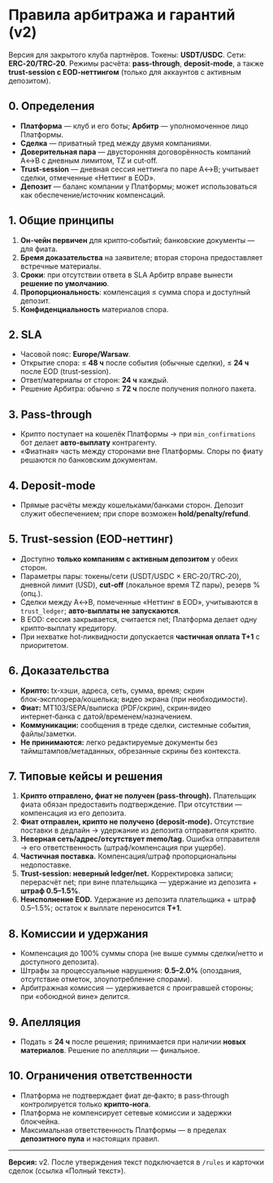 # Правила арбитража и гарантий (v2)

Версия для закрытого клуба партнёров. Токены: **USDT/USDC**. Сети: **ERC‑20/TRC‑20**. Режимы расчёта: **pass‑through**, **deposit‑mode**, а также **trust‑session с EOD‑неттингом** (только для аккаунтов с активным депозитом).

## 0. Определения
- **Платформа** — клуб и его боты; **Арбитр** — уполномоченное лицо Платформы.
- **Сделка** — приватный тред между двумя компаниями.
- **Доверительная пара** — двусторонняя договорённость компаний A↔B с дневным лимитом, TZ и cut‑off.
- **Trust‑session** — дневная сессия неттинга по паре A↔B; учитывает сделки, отмеченные «Неттинг в EOD».
- **Депозит** — баланс компании у Платформы; может использоваться как обеспечение/источник компенсаций.

## 1. Общие принципы
1) **Он‑чейн первичен** для крипто‑событий; банковские документы — для фиата.
2) **Бремя доказательства** на заявителе; вторая сторона предоставляет встречные материалы.
3) **Сроки**: при отсутствии ответа в SLA Арбитр вправе вынести **решение по умолчанию**.
4) **Пропорциональность**: компенсация ≤ сумма спора и доступный депозит.
5) **Конфиденциальность** материалов спора.

## 2. SLA
- Часовой пояс: **Europe/Warsaw**.
- Открытие спора: ≤ **48 ч** после события (обычные сделки), ≤ **24 ч** после EOD (trust‑session).
- Ответ/материалы от сторон: **24 ч** каждый.
- Решение Арбитра: обычно ≤ **72 ч** после получения полного пакета.

## 3. Pass‑through
- Крипто поступает на кошелёк Платформы → при `min_confirmations` бот делает **авто‑выплату** контрагенту.
- «Фиатная» часть между сторонами вне Платформы. Споры по фиату решаются по банковским документам.

## 4. Deposit‑mode
- Прямые расчёты между кошельками/банками сторон. Депозит служит обеспечением; при споре возможен **hold/penalty/refund**.

## 5. Trust‑session (EOD‑неттинг)
- Доступно **только компаниям с активным депозитом** у обеих сторон.
- Параметры пары: токены/сети (USDT/USDC × ERC‑20/TRC‑20), дневной лимит (USD), **cut‑off** (локальное время TZ пары), резерв % (опц.).
- Сделки между A↔B, помеченные «Неттинг в EOD», учитываются в `trust_ledger`; **авто‑выплаты не запускаются**.
- В EOD: сессия закрывается, считается net; Платформа делает одну крипто‑выплату кредитору.
- При нехватке hot‑ликвидности допускается **частичная оплата T+1** с приоритетом.

## 6. Доказательства
- **Крипто:** tx‑хэши, адреса, сеть, сумма, время; скрин блок‑эксплорера/кошелька; видео экрана (при необходимости).
- **Фиат:** MT103/SEPA/выписка (PDF/скрин), скрин‑видео интернет‑банка с датой/временем/назначением.
- **Коммуникации:** сообщения в треде сделки, системные события, файлы/заметки.
- **Не принимаются:** легко редактируемые документы без таймштампов/метаданных, обрезанные скрины без контекста.

## 7. Типовые кейсы и решения
1) **Крипто отправлено, фиат не получен (pass‑through).** Плательщик фиата обязан предоставить подтверждение. При отсутствии — компенсация из его депозита.
2) **Фиат отправлен, крипто не получено (deposit‑mode).** Отсутствие поставки в дедлайн → удержание из депозита отправителя крипто.
3) **Неверная сеть/адрес/отсутствует memo/tag.** Ошибка отправителя → его ответственность (штраф/компенсация при ущербе).
4) **Частичная поставка.** Компенсация/штраф пропорциональны недопоставке.
5) **Trust‑session: неверный ledger/net.** Корректировка записи; перерасчёт net; при вине плательщика — удержание из депозита + **штраф 0.5–1.5%**.
6) **Неисполнение EOD.** Удержание из депозита плательщика + штраф 0.5–1.5%; остаток к выплате переносится **T+1**.

## 8. Комиссии и удержания
- Компенсация до 100% суммы спора (не выше суммы сделки/нетто и доступного депозита).
- Штрафы за процессуальные нарушения: **0.5–2.0%** (опоздания, отсутствие отметок, злоупотребление спорами).
- Арбитражная комиссия — удерживается с проигравшей стороны; при «обоюдной вине» делится.

## 9. Апелляция
- Подать ≤ **24 ч** после решения; принимается при наличии **новых материалов**. Решение по апелляции — финальное.

## 10. Ограничения ответственности
- Платформа не подтверждает фиат де‑факто; в pass‑through контролируется только **крипто‑нога**.
- Платформа не компенсирует сетевые комиссии и задержки блокчейна.
- Максимальная ответственность Платформы — в пределах **депозитного пула** и настоящих правил.

---

**Версия:** v2. После утверждения текст подключается в `/rules` и карточки сделок (ссылка «Полный текст»).


